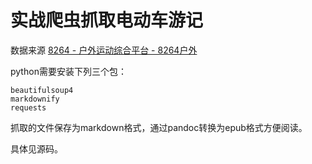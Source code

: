 # 实战爬虫抓取电动车游记

数据来源 [8264 - 户外运动综合平台 - 8264户外](https://www.8264.com/)

python需要安装下列三个包：

```
beautifulsoup4
markdownify
requests
```

抓取的文件保存为markdown格式，通过pandoc转换为epub格式方便阅读。

具体见源码。
